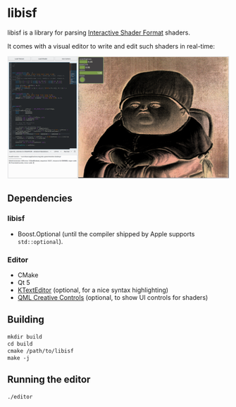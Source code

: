 # libisf

libisf is a library for parsing [Interactive Shader Format](https://www.interactiveshaderformat.com) shaders.

It comes with a visual editor to write and edit such shaders in real-time:

![isf editor](https://raw.githubusercontent.com/jcelerier/libisf/master/screenshot.png)

## Dependencies

### libisf

* Boost.Optional (until the compiler shipped by Apple supports `std::optional`).

### Editor

* CMake
* Qt 5
* [KTextEditor](https://api.kde.org/frameworks/ktexteditor/html/index.html) (optional, for a nice syntax highlighting)
* [QML Creative Controls](https://github.com/jcelerier/qml-creative-controls) (optional, to show UI controls for shaders)

## Building

    mkdir build
    cd build
    cmake /path/to/libisf
    make -j

## Running the editor

    ./editor
